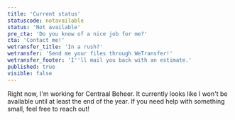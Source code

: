 ```yaml
---
title: 'Current status'
statuscode: notavailable
status: 'Not available'
pre_cta: 'Do you know of a nice job for me?'
cta: 'Contact me!'
wetransfer_title: 'In a rush?'
wetransfer: 'Send me your files through WeTransfer!'
wetransfer_footer: 'I''ll mail you back with an estimate.'
published: true
visible: false
---
```


Right now, I'm working for Centraal Beheer. It currently looks like I won't be available until at least the end of the year. If you need help with something small, feel free to reach out!